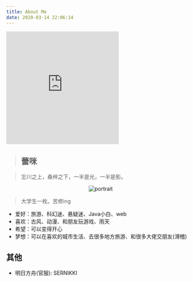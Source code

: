 ```yaml
---
title: About Me
date: 2020-03-14 22:06:14
---
```

<iframe frameborder="no" border="0" marginwidth="0" marginheight="0" height="300" src="https://music.163.com/outchain/player?type=0&id=2098639646&auto=0"></iframe>

>## 蕾咪

>忘川之上，桑梓之下，一半是光，一半是影。


<div class="site-author-avatar" style="text-align:center;">
<img src="https://cdn.jsdelivr.net/gh/sernikki/MyMp3/img/amiya.jpg" alt="portrait" title="ID : NIKKI">
</div>

>大学生一枚。苦修ing

* 爱好：旅游、科幻迷、悬疑迷、Java小白、web
* 喜欢：古风、动漫、和朋友玩游戏、雨天
* 希望：可以变得开心
* 梦想：可以在喜欢的城市生活、去很多地方旅游、和很多大佬交朋友(滑稽)

## 其他

* 明日方舟(官服): SERNIKKI
